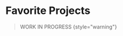 <show-structure for="chapter,procedure,tab,def"/>

# Favorite Projects

> WORK IN PROGRESS
{style="warning"}

